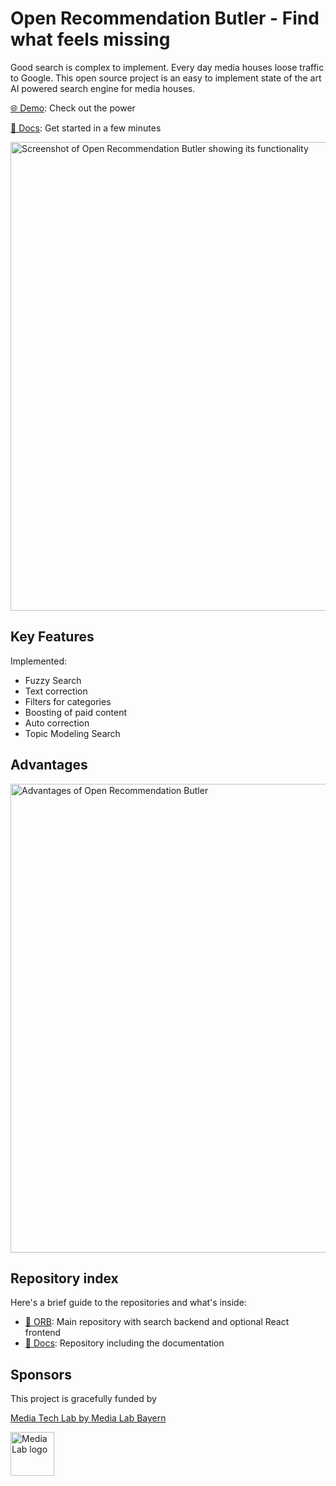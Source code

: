 # Open Recommendation Butler - Find what feels missing
Good search is complex to implement. Every day media houses loose traffic to Google. This open source project is an easy to implement state of the art AI powered search engine for media houses.

<a href="https://open-recommendation-butler.tech/"> 🌐 Demo</a>: Check out the power

<a href="https://open-recommendation-butler.github.io/Docs/">📑 Docs</a>: Get started in a few minutes

<img src="https://user-images.githubusercontent.com/40501887/221694829-5e90816f-f723-45cc-8409-ccee7ba90860.jpg" width="750" title="Screenshot of Open Recommendation Butler showing its functionality">

## Key Features
Implemented:
- Fuzzy Search
- Text correction
- Filters for categories
- Boosting of paid content
- Auto correction
- Topic Modeling Search

## Advantages

<img src="https://user-images.githubusercontent.com/40501887/223161275-c4b3ef11-6bff-4b0d-b8b0-0ce785f6c797.png" width="750" title="Advantages of Open Recommendation Butler">

## Repository index

Here's a brief guide to the repositories and what's inside:

- <a href="https://github.com/open-recommendation-butler/ORB/">🔎 ORB</a>: Main repository with search backend and optional React frontend
- <a href="https://github.com/open-recommendation-butler/Docs/">📑 Docs</a>: Repository including the documentation


## Sponsors

This project is gracefully funded by

<a href="https://media-tech-lab.com">Media Tech Lab by Media Lab Bayern</a>

<a href="https://media-tech-lab.com">
    <img src="https://user-images.githubusercontent.com/40501887/223163776-2b549037-6106-4c1d-a4eb-078b94da1831.png" width="70" title="Media Lab logo">
</a>
